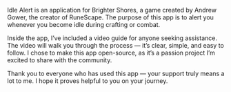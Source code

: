 Idle Alert is an application for Brighter Shores, a game created by Andrew Gower, the creator of RuneScape. The purpose of this app is to alert you whenever you become idle during crafting or combat.

Inside the app, I’ve included a video guide for anyone seeking assistance. The video will walk you through the process — it’s clear, simple, and easy to follow. I chose to make this app open-source, as it’s a passion project I’m excited to share with the community.

Thank you to everyone who has used this app — your support truly means a lot to me. I hope it proves helpful to you on your journey.
